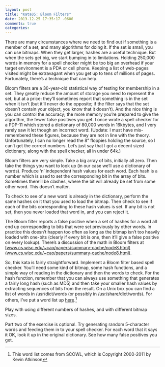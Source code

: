 ```yaml
---
layout: post
title: "Kata05: Bloom Filters"
date: 2013-12-25 17:35:17 -0600
comments: true
categories: 
---
```


There are many circumstances where we need to find out if something is
a member of a set, and many algorithms for doing it. If the set is
small, you can use bitmaps. When they get larger, hashes are a useful
technique. But when the sets get big, we start bumping in to
limitations. Holding 250,000 words in memory for a spell checker might
be too big an overhead if your target environment is a PDA or cell
phone. Keeping a list of web-pages visited might be extravagant when
you get up to tens of millions of pages. Fortunately, there’s a
technique that can help.

<!-- more -->

Bloom filters are a 30-year-old statistical way of testing for
membership in a set. They greatly reduce the amount of storage you
need to represent the set, but at a price: they’ll sometimes report
that something is in the set when it isn’t (but it’ll never do the
opposite; if the filter says that the set doesn’t contain your object,
you know that it doesn’t). And the nice thing is you can control the
accuracy; the more memory you’re prepared to give the algorithm, the
fewer false positives you get. I once wrote a spell checker for a
PDP-11 which stored a dictionary of 80,000 words in 16kbytes, and I
very rarely saw it let though an incorrect word. (Update: I must have
mis-remembered these figures, because they are not in line with the
theory. Unfortunately, I can no longer read the 8” floppies holding
the source, so I can’t get the correct numbers. Let’s just say that I
got a decent sized dictionary, along with the spell checker, all in
under 64k.)

Bloom filters are very simple. Take a big array of bits, initially all
zero. Then take the things you want to look up (in our case we’ll use
a dictionary of words). Produce ‘n’ independent hash values for each
word. Each hash is a number which is used to set the corresponding bit
in the array of bits. Sometimes there’ll be clashes, where the bit
will already be set from some other word. This doesn’t matter.

To check to see of a new word is already in the dictionary, perform
the same hashes on it that you used to load the bitmap. Then check to
see if each of the bits corresponding to these hash values is set. If
any bit is not set, then you never loaded that word in, and you can
reject it.

The Bloom filter reports a false positive when a set of hashes for a
word all end up corresponding to bits that were set previously by
other words. In practice this doesn’t happen too often as long as the
bitmap isn’t too heavily loaded with one-bits (clearly if every bit is
one, then it’ll give a false positive on every lookup). There’s a
discussion of the math in Bloom filters at
[www.cs.wisc.edu/~cao/papers/summary-cache/node8.html](www.cs.wisc.edu/~cao/papers/summary-cache/node8.html).

So, this kata is fairly straightforward. Implement a Bloom filter
based spell checker. You’ll need some kind of bitmap, some hash
functions, and a simple way of reading in the dictionary and then the
words to check. For the hash function, remember that you can always
use something that generates a fairly long hash (such as MD5) and then
take your smaller hash values by extracting sequences of bits from the
result. On a Unix box you can find a list of words in /usr/dict/words
(or possibly in /usr/share/dict/words). For others, I’ve put a word
list up [here](/data/wordlist.txt).[^1]

Play with using different numbers of hashes, and with different bitmap sizes.

Part two of the exercise is optional. Try generating random
5-character words and feeding them in to your spell checker. For each
word that it says it OK, look it up in the original dictionary. See
how many false positives you get.

[^1]: This word list comes from SCOWL, which is Copyright 2000-2011 by Kevin Atkinson
